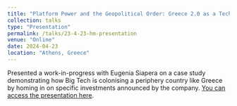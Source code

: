 ```yaml
---
title: "Platform Power and the Geopolitical Order: Greece 2.0 as a Tech Colony"
collection: talks
type: "Presentation"
permalink: /talks/23-4-23-hm-presentation
venue: "Online"
date: 2024-04-23
location: "Athens, Greece"
---
```


Presented a work-in-progress with Eugenia Siapera on a case study demonstrating how Big Tech is colonising a periphery country like Greece by homing in on specific investments announced by the company. [You can access the presentation here](https://github.com/p-charis/cpapaevangelou/blob/master/presentation-files/platform-power-greece-colonialism.pdf).

